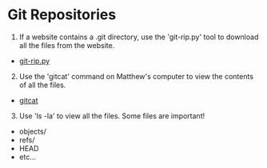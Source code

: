 # Git Repositories

1. If a website contains a .git directory, use the 'git-rip.py' tool to download all the files from the website.
  * [git-rip.py]()
2. Use the 'gitcat' command on Matthew's computer to view the contents of all the files.
  * [gitcat](../../tools/gitcat)
3. Use 'ls  -la' to view all the files. Some files are important!
  * objects/
  * refs/
  * HEAD
  * etc...

